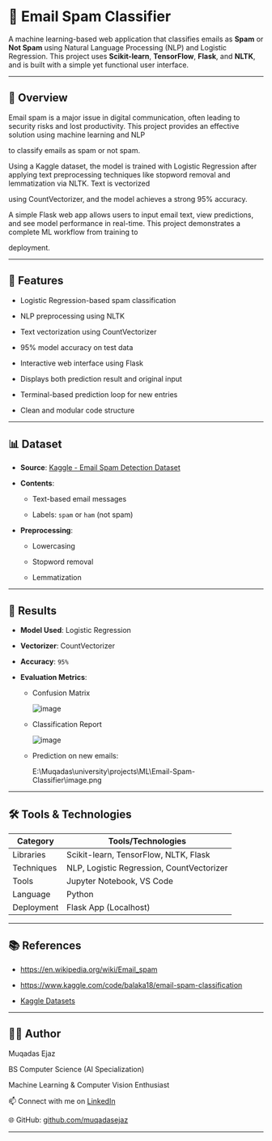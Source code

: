 # 📧 Email Spam Classifier

A machine learning-based web application that classifies emails as **Spam** or **Not Spam** using Natural Language Processing (NLP) and Logistic Regression. This project uses **Scikit-learn**, **TensorFlow**, **Flask**, and **NLTK**, and is built with a simple yet functional user interface.

-------------------------------------------------------------------------------------------------------------------------------------------------------------------

## 📝 Overview

Email spam is a major issue in digital communication, often leading to security risks and lost productivity. This project provides an effective solution using machine learning and NLP

to classify emails as spam or not spam.

Using a Kaggle dataset, the model is trained with Logistic Regression after applying text preprocessing techniques like stopword removal and lemmatization via NLTK. Text is vectorized

using CountVectorizer, and the model achieves a strong 95% accuracy.

A simple Flask web app allows users to input email text, view predictions, and see model performance in real-time. This project demonstrates a complete ML workflow from training to 

deployment.

---------------------------------------------------------------------------------------------------------------------------------------------------------------------------------------

## 🚀 Features

- Logistic Regression-based spam classification
  
- NLP preprocessing using NLTK
  
- Text vectorization using CountVectorizer
    
- 95% model accuracy on test data
  
- Interactive web interface using Flask
   
- Displays both prediction result and original input
   
- Terminal-based prediction loop for new entries
   
- Clean and modular code structure  

---------------------------------------------------------------------------------------------------------------------------------------------------------------------------------

## 📊 Dataset

- **Source**: [Kaggle - Email Spam Detection Dataset](https://www.kaggle.com/datasets/uciml/sms-spam-collection-dataset/data)
  
- **Contents**:
  
  - Text-based email messages
    
  - Labels: `spam` or `ham` (not spam)
    
- **Preprocessing**:
  
  - Lowercasing

  - Stopword removal
    
  - Lemmatization

-------------------------------------------------------------------------------------------------------------------------------------------------------------

## 🧪 Results

- **Model Used**: Logistic Regression
  
- **Vectorizer**: CountVectorizer
  
- **Accuracy**: `95%`
  
- **Evaluation Metrics**:
  
  - Confusion Matrix
    
    ![image](https://github.com/user-attachments/assets/7e73b7ed-67ab-40ed-9bbf-75a8eca73323)
  
  - Classification Report

     ![image](https://github.com/user-attachments/assets/09d330a5-7609-45bb-bcf4-cc9a2b0f8577)

  - Prediction on new emails:

    E:\Muqadas\university\projects\ML\Email-Spam-Classifier\image.png


-----------------------------------------------------------------------------------------------------------------------------------------------------------------------------

## 🛠️ Tools & Technologies

| Category    | Tools/Technologies |
|-------------|--------------------|
| Libraries   | Scikit-learn, TensorFlow, NLTK, Flask |
| Techniques  | NLP, Logistic Regression, CountVectorizer |
| Tools       | Jupyter Notebook, VS Code |
| Language    | Python |
| Deployment  | Flask App (Localhost) |

---

## 📚 References

- https://en.wikipedia.org/wiki/Email_spam

- https://www.kaggle.com/code/balaka18/email-spam-classification
  
- [Kaggle Datasets](https://www.kaggle.com/datasets/uciml/sms-spam-collection-dataset/data)
   

----------------------------------------------------------------------------------------------------------------------------------------------------------------------

## 👩‍💻 Author

Muqadas Ejaz

BS Computer Science (AI Specialization)

Machine Learning & Computer Vision Enthusiast

📫 Connect with me on [LinkedIn](https://www.linkedin.com/in/muqadasejaz/)  

🌐 GitHub: [github.com/muqadasejaz](https://github.com/muqadasejaz)

---


